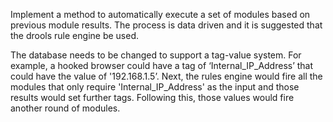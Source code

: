 Implement a method to automatically execute a set of modules based on previous module results. The process is data driven and it is suggested that the drools rule engine be used. 

The database needs to be changed to support a tag-value system. For example, a hooked browser could have a tag of ‘Internal_IP_Address’ that could have the value of '192.168.1.5’. Next, the rules engine would fire all the modules that only require 'Internal_IP_Address' as the input and those results would set further tags. Following this, those values would fire another round of modules. 
